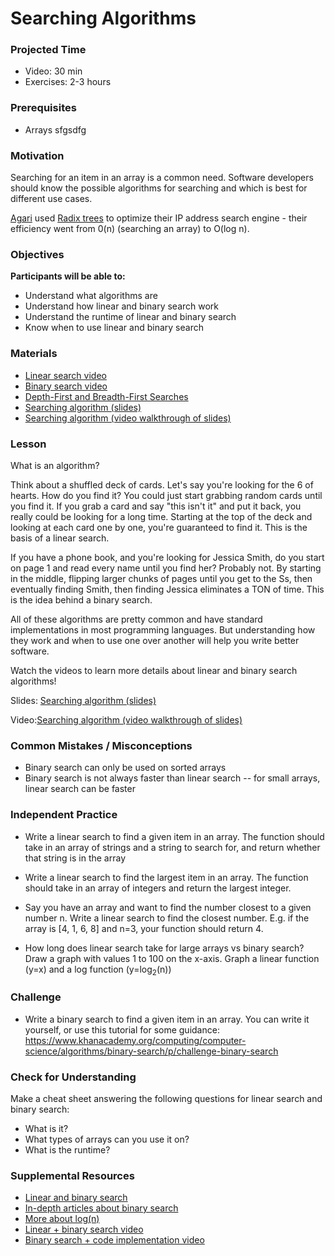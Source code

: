 # Searching Algorithms

### Projected Time

- Video: 30 min
- Exercises: 2-3 hours

### Prerequisites

- Arrays sfgsdfg

### Motivation

Searching for an item in an array is a common need. Software developers should know the possible algorithms for searching and which is best for different use cases.

[Agari](https://www.agari.com/) used [Radix trees](https://en.wikipedia.org/wiki/Radix_tree) to optimize their IP address search engine - their efficiency went from 0(n) (searching an array) to O(log n).

### Objectives

**Participants will be able to:**

- Understand what algorithms are
- Understand how linear and binary search work
- Understand the runtime of linear and binary search
- Know when to use linear and binary search

### Materials

- [Linear search video](https://www.youtube.com/watch?v=vZWfKBdSgXI)
- [Binary search video](https://www.youtube.com/watch?v=5xlIPT1FRcA)
- [Depth-First and Breadth-First Searches](https://youtu.be/zaBhtODEL0w)
- [Searching algorithm (slides)](https://docs.google.com/presentation/d/1x8xO_URwZVoB4JxTNN90z0sHSxoYEq0INOH_IIi8SLE/edit#slide=id.p)
- [Searching algorithm (video walkthrough of slides)](https://drive.google.com/file/d/1iOD8EeC2kI-BltIFsA-WufzL-BJS9Khh/view?usp=sharing)

### Lesson

What is an algorithm?

Think about a shuffled deck of cards. Let's say you're looking for the 6 of hearts. How do you find it? You could just start grabbing random cards until you find it. If you grab a card and say "this isn't it" and put it back, you really could be looking for a long time. Starting at the top of the deck and looking at each card one by one, you're guaranteed to find it. This is the basis of a linear search.

If you have a phone book, and you're looking for Jessica Smith, do you start on page 1 and read every name until you find her? Probably not. By starting in the middle, flipping larger chunks of pages until you get to the Ss, then eventually finding Smith, then finding Jessica eliminates a TON of time. This is the idea behind a binary search.

All of these algorithms are pretty common and have standard implementations in most programming languages. But understanding how they work and when to use one over another will help you write better software.

Watch the videos to learn more details about linear and binary search algorithms!

Slides: [Searching algorithm (slides)](https://docs.google.com/presentation/d/1x8xO_URwZVoB4JxTNN90z0sHSxoYEq0INOH_IIi8SLE/edit#slide=id.p)

Video:[Searching algorithm (video walkthrough of slides)](https://drive.google.com/file/d/1iOD8EeC2kI-BltIFsA-WufzL-BJS9Khh/view?usp=sharing)

### Common Mistakes / Misconceptions

- Binary search can only be used on sorted arrays
- Binary search is not always faster than linear search -- for small arrays, linear search can be faster

### Independent Practice

- Write a linear search to find a given item in an array. The function should take in an array of strings and a string to search for, and return whether that string is in the array

- Write a linear search to find the largest item in an array. The function should take in an array of integers and return the largest integer.

- Say you have an array and want to find the number closest to a given number n. Write a linear search to find the closest number.
  E.g. if the array is [4, 1, 6, 8] and n=3, your function should return 4.

- How long does linear search take for large arrays vs binary search? Draw a graph with values 1 to 100 on the x-axis. Graph a linear function (y=x) and a log function (y=log<sub>2</sub>(n))

### Challenge

- Write a binary search to find a given item in an array. You can write it yourself, or use this tutorial for some guidance: https://www.khanacademy.org/computing/computer-science/algorithms/binary-search/p/challenge-binary-search

### Check for Understanding

Make a cheat sheet answering the following questions for linear search and binary search:

- What is it?
- What types of arrays can you use it on?
- What is the runtime?

### Supplemental Resources

- [Linear and binary search](https://medium.com/@connorleech/implement-linear-and-binary-search-algorithms-with-javascript-2149997588f0)
- [In-depth articles about binary search](https://www.khanacademy.org/computing/computer-science/algorithms/binary-search/a/binary-search)
- [More about log(n)](https://hackernoon.com/what-does-the-time-complexity-o-log-n-actually-mean-45f94bb5bfbf)
- [Linear + binary search video](https://www.youtube.com/watch?v=wNVCJj642n4)
- [Binary search + code implementation video](https://www.youtube.com/watch?v=P3YID7liBug)
